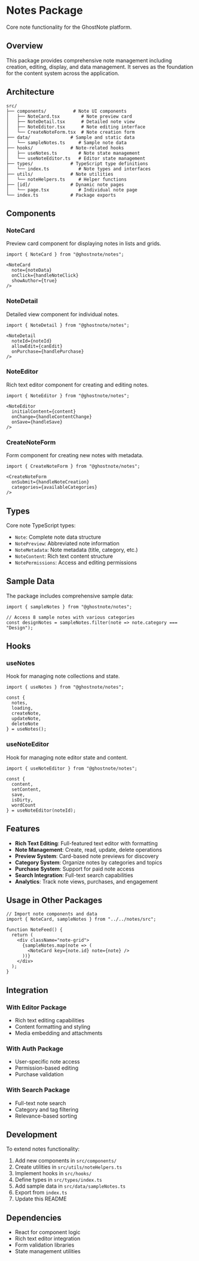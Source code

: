# Notes Package

Core note functionality for the GhostNote platform.

## Overview

This package provides comprehensive note management including creation, editing, display, and data management. It serves as the foundation for the content system across the application.

## Architecture

```
src/
├── components/          # Note UI components
│   ├── NoteCard.tsx        # Note preview card
│   ├── NoteDetail.tsx      # Detailed note view
│   ├── NoteEditor.tsx      # Note editing interface
│   └── CreateNoteForm.tsx  # Note creation form
├── data/               # Sample and static data
│   └── sampleNotes.ts     # Sample note data
├── hooks/              # Note-related hooks
│   ├── useNotes.ts        # Note state management
│   └── useNoteEditor.ts   # Editor state management
├── types/              # TypeScript type definitions
│   └── index.ts           # Note types and interfaces
├── utils/              # Note utilities
│   └── noteHelpers.ts     # Helper functions
├── [id]/               # Dynamic note pages
│   └── page.tsx           # Individual note page
└── index.ts            # Package exports
```

## Components

### NoteCard
Preview card component for displaying notes in lists and grids.
```tsx
import { NoteCard } from "@ghostnote/notes";

<NoteCard 
  note={noteData}
  onClick={handleNoteClick}
  showAuthor={true}
/>
```

### NoteDetail
Detailed view component for individual notes.
```tsx
import { NoteDetail } from "@ghostnote/notes";

<NoteDetail 
  noteId={noteId}
  allowEdit={canEdit}
  onPurchase={handlePurchase}
/>
```

### NoteEditor
Rich text editor component for creating and editing notes.
```tsx
import { NoteEditor } from "@ghostnote/notes";

<NoteEditor
  initialContent={content}
  onChange={handleContentChange}
  onSave={handleSave}
/>
```

### CreateNoteForm
Form component for creating new notes with metadata.
```tsx
import { CreateNoteForm } from "@ghostnote/notes";

<CreateNoteForm 
  onSubmit={handleNoteCreation}
  categories={availableCategories}
/>
```

## Types

Core note TypeScript types:
- `Note`: Complete note data structure
- `NotePreview`: Abbreviated note information
- `NoteMetadata`: Note metadata (title, category, etc.)
- `NoteContent`: Rich text content structure
- `NotePermissions`: Access and editing permissions

## Sample Data

The package includes comprehensive sample data:
```tsx
import { sampleNotes } from "@ghostnote/notes";

// Access 8 sample notes with various categories
const designNotes = sampleNotes.filter(note => note.category === "Design");
```

## Hooks

### useNotes
Hook for managing note collections and state.
```tsx
import { useNotes } from "@ghostnote/notes";

const { 
  notes, 
  loading, 
  createNote, 
  updateNote, 
  deleteNote 
} = useNotes();
```

### useNoteEditor
Hook for managing note editor state and content.
```tsx
import { useNoteEditor } from "@ghostnote/notes";

const { 
  content, 
  setContent, 
  save, 
  isDirty, 
  wordCount 
} = useNoteEditor(noteId);
```

## Features

- **Rich Text Editing**: Full-featured text editor with formatting
- **Note Management**: Create, read, update, delete operations
- **Preview System**: Card-based note previews for discovery
- **Category System**: Organize notes by categories and topics
- **Purchase System**: Support for paid note access
- **Search Integration**: Full-text search capabilities
- **Analytics**: Track note views, purchases, and engagement

## Usage in Other Packages

```tsx
// Import note components and data
import { NoteCard, sampleNotes } from "../../notes/src";

function NoteFeed() {
  return (
    <div className="note-grid">
      {sampleNotes.map(note => (
        <NoteCard key={note.id} note={note} />
      ))}
    </div>
  );
}
```

## Integration

### With Editor Package
- Rich text editing capabilities
- Content formatting and styling
- Media embedding and attachments

### With Auth Package
- User-specific note access
- Permission-based editing
- Purchase validation

### With Search Package
- Full-text note search
- Category and tag filtering
- Relevance-based sorting

## Development

To extend notes functionality:
1. Add new components in `src/components/`
2. Create utilities in `src/utils/noteHelpers.ts`
3. Implement hooks in `src/hooks/`
4. Define types in `src/types/index.ts`
5. Add sample data in `src/data/sampleNotes.ts`
6. Export from `index.ts`
7. Update this README

## Dependencies

- React for component logic
- Rich text editor integration
- Form validation libraries
- State management utilities
